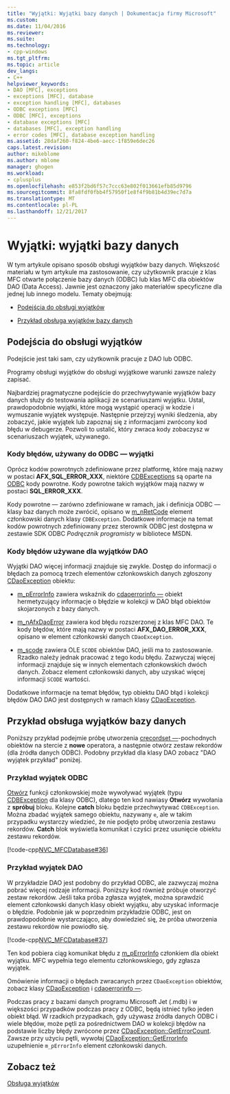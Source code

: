 ```yaml
---
title: "Wyjątki: Wyjątki bazy danych | Dokumentacja firmy Microsoft"
ms.custom: 
ms.date: 11/04/2016
ms.reviewer: 
ms.suite: 
ms.technology:
- cpp-windows
ms.tgt_pltfrm: 
ms.topic: article
dev_langs:
- C++
helpviewer_keywords:
- DAO [MFC], exceptions
- exceptions [MFC], database
- exception handling [MFC], databases
- ODBC exceptions [MFC]
- ODBC [MFC], exceptions
- database exceptions [MFC]
- databases [MFC], exception handling
- error codes [MFC], database exception handling
ms.assetid: 28daf260-f824-4be6-aecc-1f859e6dec26
caps.latest.revision: 
author: mikeblome
ms.author: mblome
manager: ghogen
ms.workload:
- cplusplus
ms.openlocfilehash: e853f2bd6f57c7ccc63e802f013661efb85d9796
ms.sourcegitcommit: 8fa8fdf0fbb4f57950f1e8f4f9b81b4d39ec7d7a
ms.translationtype: MT
ms.contentlocale: pl-PL
ms.lasthandoff: 12/21/2017
---
```

# <a name="exceptions-database-exceptions"></a>Wyjątki: wyjątki bazy danych
W tym artykule opisano sposób obsługi wyjątków bazy danych. Większość materiału w tym artykule ma zastosowanie, czy użytkownik pracuje z klas MFC otwarte połączenie bazy danych (ODBC) lub klas MFC dla obiektów DAO (Data Access). Jawnie jest oznaczony jako materiałów specyficzne dla jednej lub innego modelu. Tematy obejmują:  
  
-   [Podejścia do obsługi wyjątków](#_core_approaches_to_exception_handling)  
  
-   [Przykład obsługa wyjątków bazy danych](#_core_a_database_exception.2d.handling_example)  
  
##  <a name="_core_approaches_to_exception_handling"></a>Podejścia do obsługi wyjątków  
 Podejście jest taki sam, czy użytkownik pracuje z DAO lub ODBC.  
  
 Programy obsługi wyjątków do obsługi wyjątkowe warunki zawsze należy zapisać.  
  
 Najbardziej pragmatyczne podejście do przechwytywanie wyjątków bazy danych służy do testowania aplikacji ze scenariuszami wyjątku. Ustal, prawdopodobnie wyjątki, które mogą wystąpić operacji w kodzie i wymuszanie wyjątek występuje. Następnie przejrzyj wyniki śledzenia, aby zobaczyć, jakie wyjątek lub zapoznaj się z informacjami zwrócony kod błędu w debugerze. Pozwoli to ustalić, który zwraca kody zobaczysz w scenariuszach wyjątek, używanego.  
  
### <a name="error-codes-used-for-odbc-exceptions"></a>Kody błędów, używany do ODBC — wyjątki  
 Oprócz kodów powrotnych zdefiniowane przez platformę, które mają nazwy w postaci **AFX_SQL_ERROR_XXX**, niektóre [CDBExceptions](../mfc/reference/cdbexception-class.md) są oparte na [ODBC](../data/odbc/odbc-basics.md) kody powrotne. Kody powrotne takich wyjątków mają nazwy w postaci **SQL_ERROR_XXX**.  
  
 Kody powrotne — zarówno zdefiniowane w ramach, jak i definicja ODBC — klasy baz danych może zwrócić, opisano w [m_nRetCode](../mfc/reference/cdbexception-class.md#m_nretcode) element członkowski danych klasy `CDBException`. Dodatkowe informacje na temat kodów powrotnych zdefiniowany przez sterownik ODBC jest dostępna w zestawie SDK ODBC *Podręcznik programisty* w bibliotece MSDN.  
  
### <a name="error-codes-used-for-dao-exceptions"></a>Kody błędów używane dla wyjątków DAO  
 Wyjątki DAO więcej informacji znajduje się zwykle. Dostęp do informacji o błędach za pomocą trzech elementów członkowskich danych zgłoszony [CDaoException](../mfc/reference/cdaoexception-class.md) obiektu:  
  
-   [m_pErrorInfo](../mfc/reference/cdaoexception-class.md#m_perrorinfo) zawiera wskaźnik do [cdaoerrorinfo —](../mfc/reference/cdaoerrorinfo-structure.md) obiekt hermetyzujący informacje o błędzie w kolekcji w DAO błąd obiektów skojarzonych z bazy danych.  
  
-   [m_nAfxDaoError](../mfc/reference/cdaoexception-class.md#m_nafxdaoerror) zawiera kod błędu rozszerzonej z klas MFC DAO. Te kody błędów, które mają nazwy w postaci **AFX_DAO_ERROR_XXX**, opisano w element członkowski danych `CDaoException`.  
  
-   [m_scode](../mfc/reference/cdaoexception-class.md#m_scode) zawiera OLE `SCODE` obiektów DAO, jeśli ma to zastosowanie. Rzadko należy jednak pracować z tego kodu błędu. Zazwyczaj więcej informacji znajduje się w innych elementach członkowskich dwóch danych. Zobacz element członkowski danych, aby uzyskać więcej informacji `SCODE` wartości.  
  
 Dodatkowe informacje na temat błędów, typ obiektu DAO błąd i kolekcji błędów DAO DAO jest dostępnych w ramach klasy [CDaoException](../mfc/reference/cdaoexception-class.md).  
  
##  <a name="_core_a_database_exception.2d.handling_example"></a>Przykład obsługa wyjątków bazy danych  
 Poniższy przykład podejmie próbę utworzenia [crecordset —](../mfc/reference/crecordset-class.md)-pochodnych obiektów na stercie z **nowe** operatora, a następnie otwórz zestaw rekordów (dla źródła danych ODBC). Podobny przykład dla klasy DAO zobacz "DAO wyjątek przykład" poniżej.  
  
### <a name="odbc-exception-example"></a>Przykład wyjątek ODBC  
 [Otwórz](../mfc/reference/crecordset-class.md#open) funkcji członkowskiej może wywoływać wyjątek (typu [CDBException](../mfc/reference/cdbexception-class.md) dla klasy ODBC), dlatego ten kod nawiasy **Otwórz** wywołania z **spróbuj**  bloku. Kolejne **catch** bloku będzie przechwytywać `CDBException`. Można zbadać wyjątek samego obiektu, nazywany `e`, ale w takim przypadku wystarczy wiedzieć, że nie podjęto próbę utworzenia zestawu rekordów. **Catch** blok wyświetla komunikat i czyści przez usunięcie obiektu zestawu rekordów.  
  
 [!code-cpp[NVC_MFCDatabase#36](../mfc/codesnippet/cpp/exceptions-database-exceptions_1.cpp)]  
  
### <a name="dao-exception-example"></a>Przykład wyjątek DAO  
 W przykładzie DAO jest podobny do przykład ODBC, ale zazwyczaj można pobrać więcej rodzaje informacji. Poniższy kod również próbuje otworzyć zestaw rekordów. Jeśli taka próba zgłasza wyjątek, można sprawdzić element członkowski danych klasy obiekt wyjątku, aby uzyskać informacje o błędzie. Podobnie jak w poprzednim przykładzie ODBC, jest on prawdopodobnie wystarczająco, aby dowiedzieć się, że próba utworzenia zestawu rekordów nie powiodło się.  
  
 [!code-cpp[NVC_MFCDatabase#37](../mfc/codesnippet/cpp/exceptions-database-exceptions_2.cpp)]  
  
 Ten kod pobiera ciąg komunikat błędu z [m_pErrorInfo](../mfc/reference/cdaoexception-class.md#m_perrorinfo) członkiem dla obiekt wyjątku. MFC wypełnia tego elementu członkowskiego, gdy zgłasza wyjątek.  
  
 Omówienie informacji o błędach zwracanych przez `CDaoException` obiektów, zobacz klasy [CDaoException](../mfc/reference/cdaoexception-class.md) i [cdaoerrorinfo —](../mfc/reference/cdaoerrorinfo-structure.md).  
  
 Podczas pracy z bazami danych programu Microsoft Jet (.mdb) i w większości przypadków podczas pracy z ODBC, będą istnieć tylko jeden obiekt błąd. W rzadkich przypadkach, gdy używasz źródła danych ODBC i wiele błędów, może pętli za pośrednictwem DAO w kolekcji błędów na podstawie liczby błędy zwrócone przez [CDaoException::GetErrorCount](../mfc/reference/cdaoexception-class.md#geterrorcount). Zawsze przy użyciu pętli, wywołaj [CDaoException::GetErrorInfo](../mfc/reference/cdaoexception-class.md#geterrorinfo) uzupełnienie `m_pErrorInfo` element członkowski danych.  
  
## <a name="see-also"></a>Zobacz też  
 [Obsługa wyjątków](../mfc/exception-handling-in-mfc.md)

